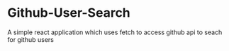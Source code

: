 # Github-User-Search
A simple react application which uses fetch to access github api to seach for github users
